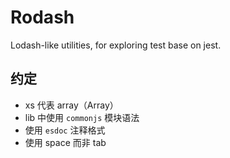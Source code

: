 # Rodash

Lodash-like utilities, for exploring test base on jest.

## 约定

- xs 代表 array（Array<any>）
- lib 中使用 `commonjs` 模块语法
- 使用 `esdoc` 注释格式
- 使用 space 而非 tab
